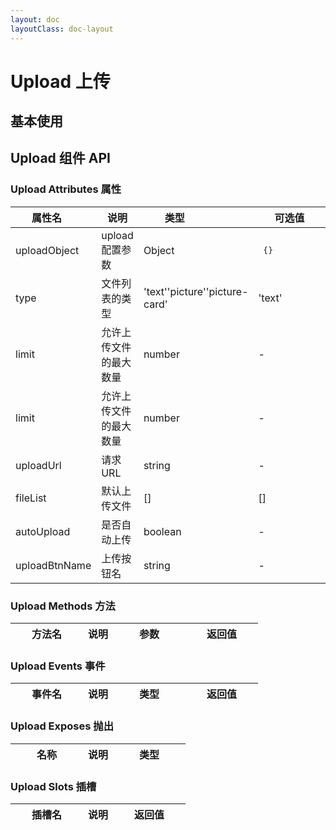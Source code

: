 ```yaml
---
layout: doc
layoutClass: doc-layout
---
```


# Upload 上传

## 基本使用

<preview path="../demos/upload/upload-1.vue" title="基本使用" description=" "></preview>

## Upload 组件 API

### Upload Attributes 属性
  | <div style="width: 100px">属性名</div> | 说明 | <div style="width: 100px">类型</div> | <div style="width: 100px">可选值</div> | <div style="width: 100px">默认值</div> |
  | ---- | ---- | ---- | ------ | ------ |
  | uploadObject  |  upload配置参数  |  Object  | <pre> {} </pre> | <pre> {}</pre> |
| type  |  文件列表的类型  |  'text''picture''picture-card'  |  'text'  |  |
| limit  |  允许上传文件的最大数量  |  number  |  -  |  否 |
| limit  |  允许上传文件的最大数量  |  number  |  -  |  否 |
| uploadUrl  |  请求 URL  |  string  |  -  |  是 |
| fileList  |  默认上传文件  |  []  |  []  |  否 |
| autoUpload  |  是否自动上传  |  boolean  |  -  |  否 |
| uploadBtnName  |  上传按钮名  |  string  |  -  |  -  |  |
### Upload Methods 方法
  | <div style="width: 100px">方法名</div> | 说明 | <div style="width: 100px">参数</div> | <div style="width: 100px">返回值</div> |
  | ------ | ---- | ---- | ------ |
  ### Upload Events 事件
  | <div style="width: 100px">事件名</div> | 说明 | <div style="width: 100px">类型</div> | <div style="width: 100px">返回值</div> |
  | ------ | ---- | ---- | ------ |
  ### Upload Exposes 抛出
  | <div style="width: 100px">名称</div> | 说明 | <div style="width: 100px">类型</div> |
  |  ----  | ----  | ----  |
  ### Upload Slots 插槽
  | <div style="width: 100px">插槽名</div> | 说明 | <div style="width: 100px">返回值</div> |
  | ------ | ---- | ---- |
  